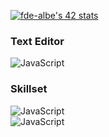 [![fde-albe's 42 stats](https://badge42.vercel.app/api/v2/cl60uslo9000609mgufzwqfyj/stats?cursusId=21&coalitionId=110)](https://github.com/JaeSeoKim/badge42)
### Text Editor
![JavaScript](https://img.shields.io/badge/VIM-%2311AB00.svg?&style=for-the-badge&logo=vim&logoColor=white)
<br />
### Skillset
![JavaScript](https://img.shields.io/badge/RocketLeague-ProPlayer-blue)
<br />
![JavaScript](https://img.shields.io/badge/3x3%20Record-13.57-brightgreen)
